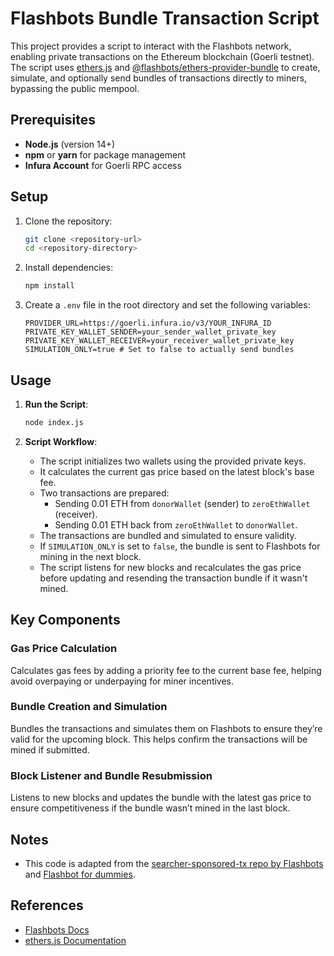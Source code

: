 # Flashbots Bundle Transaction Script

This project provides a script to interact with the Flashbots network, enabling private transactions on the Ethereum blockchain (Goerli testnet). The script uses [ethers.js](https://docs.ethers.io/) and [@flashbots/ethers-provider-bundle](https://github.com/flashbots/ethers-provider-bundle) to create, simulate, and optionally send bundles of transactions directly to miners, bypassing the public mempool.

## Prerequisites

- **Node.js** (version 14+)
- **npm** or **yarn** for package management
- **Infura Account** for Goerli RPC access

## Setup

1. Clone the repository:

   ```bash
   git clone <repository-url>
   cd <repository-directory>
   ```

2. Install dependencies:

   ```bash
   npm install
   ```

3. Create a `.env` file in the root directory and set the following variables:
   ```plaintext
   PROVIDER_URL=https://goerli.infura.io/v3/YOUR_INFURA_ID
   PRIVATE_KEY_WALLET_SENDER=your_sender_wallet_private_key
   PRIVATE_KEY_WALLET_RECEIVER=your_receiver_wallet_private_key
   SIMULATION_ONLY=true # Set to false to actually send bundles
   ```

## Usage

1. **Run the Script**:

   ```bash
   node index.js
   ```

2. **Script Workflow**:
   - The script initializes two wallets using the provided private keys.
   - It calculates the current gas price based on the latest block's base fee.
   - Two transactions are prepared:
     - Sending 0.01 ETH from `donorWallet` (sender) to `zeroEthWallet` (receiver).
     - Sending 0.01 ETH back from `zeroEthWallet` to `donorWallet`.
   - The transactions are bundled and simulated to ensure validity.
   - If `SIMULATION_ONLY` is set to `false`, the bundle is sent to Flashbots for mining in the next block.
   - The script listens for new blocks and recalculates the gas price before updating and resending the transaction bundle if it wasn't mined.

## Key Components

### Gas Price Calculation

Calculates gas fees by adding a priority fee to the current base fee, helping avoid overpaying or underpaying for miner incentives.

### Bundle Creation and Simulation

Bundles the transactions and simulates them on Flashbots to ensure they’re valid for the upcoming block. This helps confirm the transactions will be mined if submitted.

### Block Listener and Bundle Resubmission

Listens to new blocks and updates the bundle with the latest gas price to ensure competitiveness if the bundle wasn’t mined in the last block.

## Notes

- This code is adapted from the [searcher-sponsored-tx repo by Flashbots](https://github.com/flashbots/searcher-sponsored-tx) and [Flashbot for dummies](https://github.com/zeroXbrock/flashbots-for-dummies/blob/main/index.js).

## References

- [Flashbots Docs](https://docs.flashbots.net/)
- [ethers.js Documentation](https://docs.ethers.io/)
